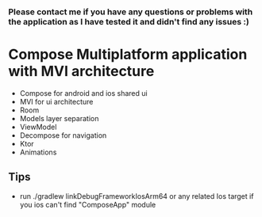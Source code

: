 ### Please contact me if you have any questions or problems with the application as I have tested it and didn't find any issues :)
# Compose Multiplatform application with MVI architecture
- Compose for android and ios shared ui
- MVI for ui architecture
- Room
- Models layer separation
- ViewModel
- Decompose for navigation
- Ktor
- Animations

## Tips
- run ./gradlew linkDebugFrameworkIosArm64 or any related Ios target if you ios can't find "ComposeApp" module